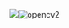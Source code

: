 ![](opencv2.png)![opencv2](https://user-images.githubusercontent.com/82360097/115334598-43eef200-a1ce-11eb-8e06-d3e2f95c4428.png)
